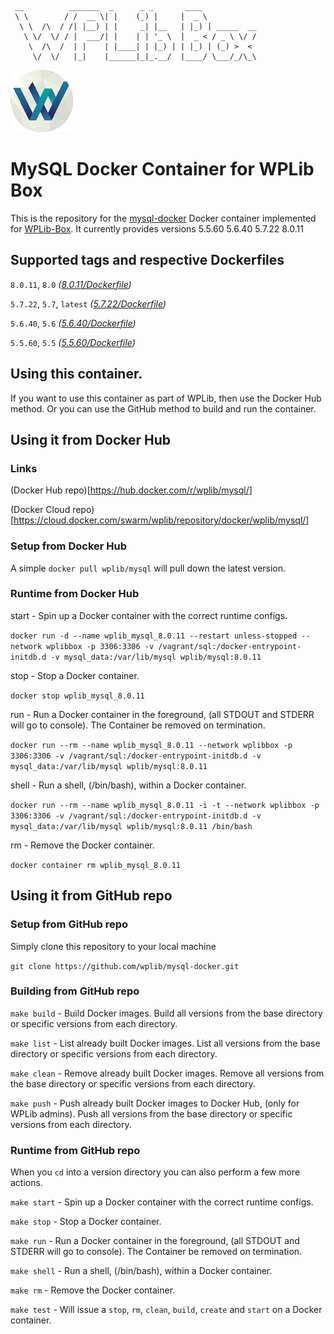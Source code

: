 ```
 __          _______  _      _ _       ____
 \ \        / /  __ \| |    (_) |     |  _ \
  \ \  /\  / /| |__) | |     _| |__   | |_) | _____  __
   \ \/  \/ / |  ___/| |    | | '_ \  |  _ < / _ \ \/ /
    \  /\  /  | |    | |____| | |_) | | |_) | (_) >  <
     \/  \/   |_|    |______|_|_.__/  |____/ \___/_/\_\
```

![WPLib-Box](https://github.com/wplib/wplib.github.io/raw/master/WPLib-Box-100x.png)


# MySQL Docker Container for WPLib Box
This is the repository for the [mysql-docker](https://www.mysql.com/) Docker container implemented for [WPLib-Box](https://github.com/wplib/wplib-box).
It currently provides versions 5.5.60 5.6.40 5.7.22 8.0.11


## Supported tags and respective Dockerfiles

`8.0.11`, `8.0` _([8.0.11/Dockerfile](https://github.com/wplib/mysql-docker/blob/master/8.0.11/Dockerfile))_

`5.7.22`, `5.7`, `latest` _([5.7.22/Dockerfile](https://github.com/wplib/mysql-docker/blob/master/5.7.22/Dockerfile))_

`5.6.40`, `5.6` _([5.6.40/Dockerfile](https://github.com/wplib/mysql-docker/blob/master/5.6.40/Dockerfile))_

`5.5.60`, `5.5` _([5.5.60/Dockerfile](https://github.com/wplib/mysql-docker/blob/master/5.5.60/Dockerfile))_


## Using this container.
If you want to use this container as part of WPLib, then use the Docker Hub method.
Or you can use the GitHub method to build and run the container.


## Using it from Docker Hub

### Links
(Docker Hub repo)[https://hub.docker.com/r/wplib/mysql/]

(Docker Cloud repo)[https://cloud.docker.com/swarm/wplib/repository/docker/wplib/mysql/]


### Setup from Docker Hub
A simple `docker pull wplib/mysql` will pull down the latest version.


### Runtime from Docker Hub
start - Spin up a Docker container with the correct runtime configs.

`docker run -d --name wplib_mysql_8.0.11 --restart unless-stopped --network wplibbox -p 3306:3306 -v /vagrant/sql:/docker-entrypoint-initdb.d -v mysql_data:/var/lib/mysql wplib/mysql:8.0.11`

stop - Stop a Docker container.

`docker stop wplib_mysql_8.0.11`

run - Run a Docker container in the foreground, (all STDOUT and STDERR will go to console). The Container be removed on termination.

`docker run --rm --name wplib_mysql_8.0.11 --network wplibbox -p 3306:3306 -v /vagrant/sql:/docker-entrypoint-initdb.d -v mysql_data:/var/lib/mysql wplib/mysql:8.0.11`

shell - Run a shell, (/bin/bash), within a Docker container.

`docker run --rm --name wplib_mysql_8.0.11 -i -t --network wplibbox -p 3306:3306 -v /vagrant/sql:/docker-entrypoint-initdb.d -v mysql_data:/var/lib/mysql wplib/mysql:8.0.11 /bin/bash`

rm - Remove the Docker container.

`docker container rm wplib_mysql_8.0.11`


## Using it from GitHub repo

### Setup from GitHub repo
Simply clone this repository to your local machine

`git clone https://github.com/wplib/mysql-docker.git`


### Building from GitHub repo
`make build` - Build Docker images. Build all versions from the base directory or specific versions from each directory.


`make list` - List already built Docker images. List all versions from the base directory or specific versions from each directory.


`make clean` - Remove already built Docker images. Remove all versions from the base directory or specific versions from each directory.


`make push` - Push already built Docker images to Docker Hub, (only for WPLib admins). Push all versions from the base directory or specific versions from each directory.


### Runtime from GitHub repo
When you `cd` into a version directory you can also perform a few more actions.

`make start` - Spin up a Docker container with the correct runtime configs.


`make stop` - Stop a Docker container.


`make run` - Run a Docker container in the foreground, (all STDOUT and STDERR will go to console). The Container be removed on termination.


`make shell` - Run a shell, (/bin/bash), within a Docker container.


`make rm` - Remove the Docker container.


`make test` - Will issue a `stop`, `rm`, `clean`, `build`, `create` and `start` on a Docker container.


